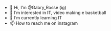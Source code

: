 - 👋 Hi, I’m @Gabry_Rosse (ig)
- 👀 I’m interested in IT, video making e basketball
- 🌱 I’m currently learning IT
- 📫 How to reach me on instagram
